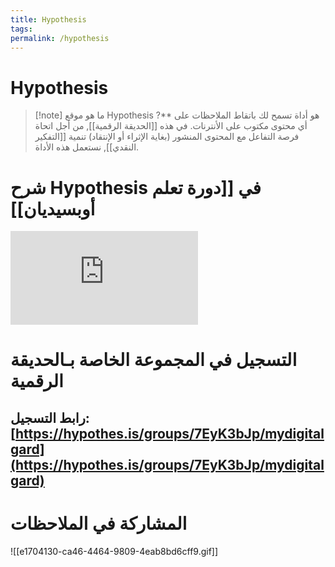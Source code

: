 ```yaml
---
title: Hypothesis
tags: 
permalink: /hypothesis
---
```


# Hypothesis 

> [!note] ما هو موقع Hypothesis ?**
>  هو أداة تسمح لك باتقاط الملاحظات على أي محتوى مكتوب على الأنترنات.
>  في هذه [[الحديقة الرقمية]], من أجل اتحاة فرصة التفاعل مع المحتوى المنشور (بغاية الإثراء أو الإنتقاد) تنمية [[التفكير النقدي]],  نستعمل هذه الأداة. 


# شرح Hypothesis في [[دورة تعلم أوبسيديان]]

<iframe  class="video" src="https://www.youtube.com/embed/7q3fgeLnB-Q" title="YouTube video player" frameborder="0" allow="accelerometer; autoplay; clipboard-write; encrypted-media; gyroscope; picture-in-picture" allowfullscreen></iframe>



# التسجيل في المجموعة الخاصة بـالحديقة الرقمية

## رابط التسجيل:  [https://hypothes.is/groups/7EyK3bJp/mydigitalgard](https://hypothes.is/groups/7EyK3bJp/mydigitalgard)

# المشاركة في الملاحظات 

![[e1704130-ca46-4464-9809-4eab8bd6cff9.gif]]